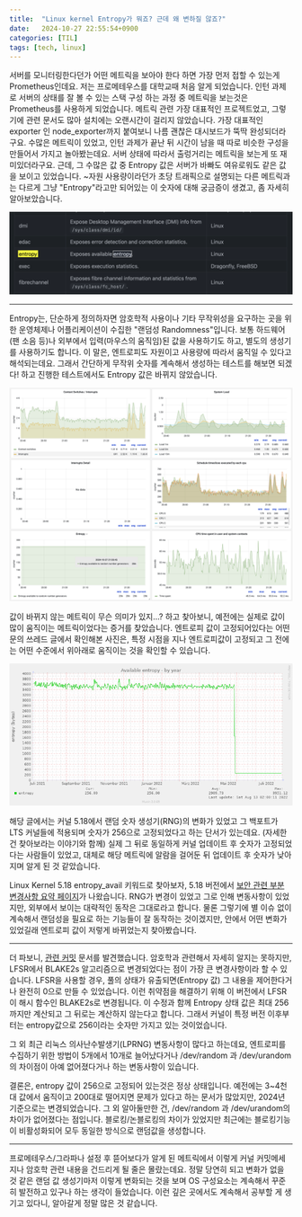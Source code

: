 ```yaml
---
title:  "Linux kernel Entropy가 뭐죠? 근데 왜 변하질 않죠?"
date:   2024-10-27 22:55:54+0900
categories: [TIL]
tags: [tech, linux]
---
```


서버를 모니터링한다던가 어떤 메트릭을 보아야 한다 하면 가장 먼저 접할 수 있는게 Prometheus인데요. 저는 프로메테우스를 대학교때 처음 알게 되었습니다. 인턴 과제로 서버의 상태를 잘 볼 수 있는 스택 구성 하는 과정 중 메트릭을 보는것은 Prometheus를 사용하게 되었습니다. 메트릭 관련 가장 대표적인 프로젝트었고, 그렇기에 관련 문서도 많아 설치에는 오랜시간이 걸리지 않았습니다. 가장 대표적인 exporter 인 node_exporter까지 붙여보니 나름 괜찮은 대시보드가 뚝딱 완성되더라구요. 수많은 메트릭이 있었고, 인턴 과제가 끝난 뒤 시간이 남을 때 따로 비슷한 구성을 만들어서 가지고 놀아봤는데요. 서버 상태에 따라서 출렁거리는 메트릭을 보는게 또 재미있더라구요. 근데, 그 수많은 값 중 Entropy 값은 서버가 바빠도 여유로워도 같은 값을 보이고 있었습니다. ~자원 사용량이라던가 초당 트래픽으로 설명되는 다른 메트릭과는 다르게 그냥 "Entropy"라고만 되어있는 이 숫자에 대해 궁금증이 생겼고, 좀 자세히 알아보았습니다.

![8C78B5C2-308C-418B-99DF-0935CB133D09](/assets/img/8C78B5C2-308C-418B-99DF-0935CB133D09.png)


---

Entropy는, 단순하게 정의하자면 암호학적 사용이나 기타 무작위성을 요구하는 곳을 위한 운영체제나 어플리케이션이 수집한 "랜덤성 Randomness"입니다. 보통 하드웨어(팬 소음 등)나 외부에서 입력(마우스의 움직임)된 값을 사용하기도 하고, 별도의 생성기를 사용하기도 합니다. 이 말은, 엔트로피도 자원이고 사용량에 따라서 움직일 수 있다고 해석되는데요. 그래서 간단하게 무작위 숫자를 계속해서 생성하는 테스트를 해보면 되겠다! 하고 진행한 테스트에서도 Entropy 값은 바뀌지 않았습니다.

![28D4D067-C293-4C85-B484-C53ED2E775AD.png](/assets/img/28D4D067-C293-4C85-B484-C53ED2E775AD.png)

값이 바뀌지 않는 메트릭이 무슨 의미가 있지...? 하고 찾아보니, 예전에는 실제로 값이 많이 움직이는 메트릭이었다는 증거를 찾았습니다. 엔트로피 값이 고정되어있다는 어떤 문의 쓰레드 글에서 확인해본 사진은, 특정 시점을 지나 엔트로피값이 고정되고 그 전에는 어떤 수준에서 위아래로 움직이는 것을 확인할 수 있습니다.

![CAE25567-31C1-4148-9506-043F9827C0AC.png](/assets/img/CAE25567-31C1-4148-9506-043F9827C0AC.png)

해당 글에서는 커널 5.18에서 랜덤 숫자 생성기(RNG)의 변화가 있었고 그 백포트가 LTS 커널들에 적용되며 숫자가 256으로 고정되었다고 하는 단서가 있는데요. (자세한건 찾아보라는 이야기와 함께) 실제 그 뒤로 동일하게 커널 업데이트 후 숫자가 고정되었다는 사람들이 있었고, 대체로 해당 메트릭에 알람을 걸어둔 뒤 업데이트 후 숫자가 낮아지며 알게 된 것 같았습니다.

Linux Kernel 5.18 entropy_avail 키워드로 찾아보자, 5.18 버전에서 [보안 관련 부분 변경사항 요약 페이지](https://kernelnewbies.org/Linux_5.18#Security)가 나왔습니다. RNG가 변경이 있었고 그로 인해 변동사항이 있었지만, 외부에서 보이는 대략적인 동작은 그대로라고 합니다. 물론 그렇기에 별 이슈 없이 계속해서 랜덤성을 필요로 하는 기능들이 잘 동작하는 것이겠지만, 안에서 어떤 변화가 있었길래 엔트로피 값이 저렇게 바뀌었는지 찾아봤습니다.

---

더 파보니, [관련 커밋](https://git.kernel.org/pub/scm/linux/kernel/git/torvalds/linux.git/commit/?id=6e8ec2552c7d13991148e551e3325a624d73fac6) 문서를 발견했습니다. 암호학과 관련해서 자세히 알지는 못하지만, LFSR에서 BLAKE2s 알고리즘으로 변경되었다는 점이 가장 큰 변경사항이라 할 수 있습니다. LFSR을 사용할 경우, 풀의 상태가 유출되면(Entropy 값) 그 내용을 제어한다거나 완전히 0으로 만들 수 있었습니다. 이런 취약점을 해결하기 위해 이 버전에서 LFSR이 해시 함수인 BLAKE2s로 변경됩니다. 이 수정과 함께 Entropy 상태 값은 최대 256까지만 계산되고 그 뒤로는 계산하지 않는다고 합니다. 그래서 커널이 특정 버전 이후부터는 entropy값으로 256이라는 숫자만 가지고 있는 것이었습니다.

그 외 최근 리눅스 의사난수발생기(LPRNG) 변동사항이 많다고 하는데요, 엔트로피를 수집하기 위한 방법이 5개에서 10개로 늘어났다거나 /dev/random 과 /dev/urandom 의 차이점이 아예 없어졌다거나 하는 변동사항이 있습니다.

결론은, entropy 값이 256으로 고정되어 있는것은 정상 상태입니다. 예전에는 3~4천대 값에서 움직이고 200대로 떨어지면 문제가 있다고 하는 문서가 많았지만, 2024년 기준으로는 변경되었습니다. 그 외 알아둘만한 건, /dev/random 과 /dev/urandom의 차이가 없어졌다는 점입니다. 블로킹/논블로킹의 차이가 있었지만 최근에는 블로킹기능이 비활성화되어 모두 동일한 방식으로 랜덤값을 생성합니다.

---

프로메테우스/그라파나 설정 후 뜯어보다가 알게 된 메트릭에서 이렇게 커널 커밋메세지나 암호학 관련 내용을 건드리게 될 줄은 몰랐는데요. 정말 당연히 되고 변화가 없을 것 같은 랜덤 값 생성기마저 이렇게 변화되는 것을 보며 OS 구성요소는 계속해서 꾸준히 발전하고 있구나 하는 생각이 들었습니다. 이런 깊은 곳에서도 계속해서 공부할 게 생기고 있다니, 알아갈게 정말 많은 것 같습니다.